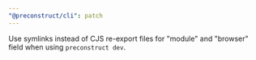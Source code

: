 ```yaml
---
"@preconstruct/cli": patch
---
```


Use symlinks instead of CJS re-export files for "module" and "browser" field when using `preconstruct dev`.
